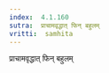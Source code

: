 ```yaml
---
index:  4.1.160
sutra:  प्राचामवृद्धात् फिन् बहुलम्
vritti:  samhita 
---
```


प्राचामवृद्धात् फिन् बहुलम्

